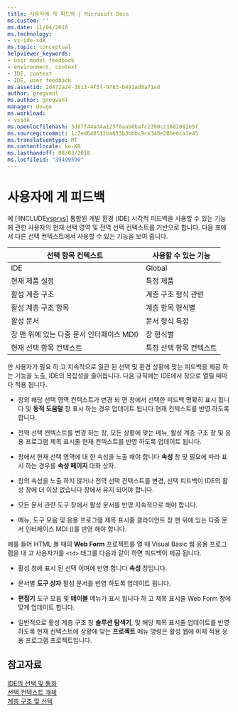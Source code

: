 ```yaml
---
title: 사용자에 게 피드백 | Microsoft Docs
ms.custom: ''
ms.date: 11/04/2016
ms.technology:
- vs-ide-sdk
ms.topic: conceptual
helpviewer_keywords:
- user model feedback
- environment, context
- IDE, context
- IDE, user feedback
ms.assetid: 2d472a24-3813-4f5f-9783-b491ad8a71ad
author: gregvanl
ms.author: gregvanl
manager: douge
ms.workload:
- vssdk
ms.openlocfilehash: 3d87f44ad4a125f0aab0bafc2390cc1682082e5f
ms.sourcegitcommit: 1c2ed640512ba613b3bbbc9ce348e28be6ca3e45
ms.translationtype: MT
ms.contentlocale: ko-KR
ms.lasthandoff: 08/03/2018
ms.locfileid: "39499590"
---
```

# <a name="feedback-to-the-user"></a>사용자에 게 피드백
에 [!INCLUDE[vsprvs](../../code-quality/includes/vsprvs_md.md)] 통합된 개발 환경 (IDE) 시각적 피드백을 사용할 수 있는 기능에 관한 사용자의 현재 선택 영역 및 전역 선택 컨텍스트를 기반으로 합니다. 다음 표에서 다른 선택 컨텍스트에서 사용할 수 있는 기능을 보여 줍니다.  
  
|선택 항목 컨텍스트|사용할 수 있는 기능|  
|-----------------------|-----------------------------|  
|IDE|Global|  
|현재 제품 설정|특정 제품|  
|활성 계층 구조|계층 구조 형식 관련|  
|활성 계층 구조 항목|계층 항목 형식별|  
|활성 문서|문서 형식 특정|  
|창 맨 위에 있는 다중 문서 인터페이스 MDI)|창 형식별|  
|현재 선택 항목 컨텍스트|특정 선택 항목 컨텍스트|  
  
 만 사용자가 필요 하 고 지속적으로 일관 된 선택 및 환경 상황에 맞는 피드백을 제공 하는 기능을 노출, IDE의 복잡성을 줄어듭니다. 다음 규칙에는 IDE에서 창으로 열릴 때마다 적용 됩니다.  
  
-   창의 해당 선택 영역 컨텍스트가 변경 되 면 창에서 선택한 피드백 명확히 표시 됩니다 및 **동적 도움말** 창 표시 하는 경우 업데이트 됩니다 현재 컨텍스트를 반영 하도록 합니다.  
  
-   전역 선택 컨텍스트를 변경 하는 창, 모든 상황에 맞는 메뉴, 활성 계층 구조 창 및 응용 프로그램 제목 표시줄 현재 컨텍스트를 반영 하도록 업데이트 됩니다.  
  
-   창에서 현재 선택 영역에 대 한 속성을 노출 해야 합니다 **속성** 창 및 필요에 따라 표시 하는 경우를 **속성 페이지** 대화 상자.  
  
-   창의 속성을 노출 하지 않거나 전역 선택 컨텍스트를 변경, 선택 피드백이 IDE의 활성 창에 더 이상 없습니다 창에서 유지 되어야 합니다.  
  
-   모든 문서 관련 도구 창에서 활성 문서를 반영 지속적으로 해야 합니다.  
  
-   메뉴, 도구 모음 및 응용 프로그램 제목 표시줄 클라이언트 창 맨 위에 있는 다중 문서 인터페이스 MDI ()를 반영 해야 합니다.  
  
 예를 들어 HTML 볼 때의 **Web Form** 프로젝트를 열 때 Visual Basic 웹 응용 프로그램을 내 고 사용자가를 `<td>` 태그를 다음과 같이 하면 피드백이 제공 됩니다.  
  
-   활성 창에 표시 된 선택 이며에 반영 합니다 **속성** 창입니다.  
  
-   문서별 **도구 상자** 활성 문서를 반영 하도록 업데이트 됩니다.  
  
-   **편집기** 도구 모음 및 **테이블** 메뉴가 표시 됩니다 하 고 제목 표시줄 Web Form 창에 맞게 업데이트 합니다.  
  
-   일반적으로 활성 계층 구조 창 **솔루션 탐색기**, 및 해당 제목 표시줄 업데이트를 반영 하도록 현재 컨텍스트에 상황에 맞는 **프로젝트** 메뉴 명령은 활성 웹에 이제 적용 응용 프로그램 프로젝트입니다.  
  
## <a name="see-also"></a>참고자료  
 [IDE의 선택 및 통화](../../extensibility/internals/selection-and-currency-in-the-ide.md)   
 [선택 컨텍스트 개체](../../extensibility/internals/selection-context-objects.md)   
 [계층 구조 및 선택](../../extensibility/internals/hierarchies-and-selection.md)